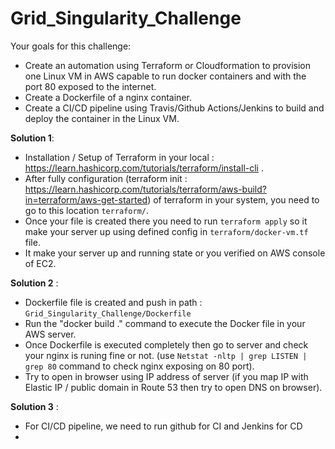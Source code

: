 # Grid_Singularity_Challenge
Your goals for this challenge:

- Create an automation using Terraform or Cloudformation to provision one Linux VM in AWS capable to run docker containers and with the port 80 exposed to the internet.
- Create a Dockerfile of a nginx container.
- Create a CI/CD pipeline using Travis/Github Actions/Jenkins to build and deploy the container in the Linux VM.

**Solution 1**: 

- Installation / Setup of Terraform in your local : https://learn.hashicorp.com/tutorials/terraform/install-cli .
-  After fully configuration (terraform init : https://learn.hashicorp.com/tutorials/terraform/aws-build?in=terraform/aws-get-started) of terraform in your system, you need to go to this location `terraform/`.
-  Once your file is created there you need to run `terraform apply` so it make your server up using defined config in `terraform/docker-vm.tf` file.
-  It make your server up and running state or you verified on AWS console of EC2.

**Solution 2** :

- Dockerfile file is created and push in path : `Grid_Singularity_Challenge/Dockerfile`
- Run the "docker build ." command to execute the Docker file in your AWS server.
- Once Dockerfile is executed completely then go to server and check your nginx is runing fine or not. (use `Netstat -nltp | grep LISTEN | grep 80` command to check nginx exposing on 80 port).
- Try to open in browser using IP address of server (if you map IP with Elastic IP / public domain in Route 53 then try to open DNS on browser).

**Solution 3** :
- For CI/CD pipeline, we need to run github for CI and Jenkins for CD
-  
